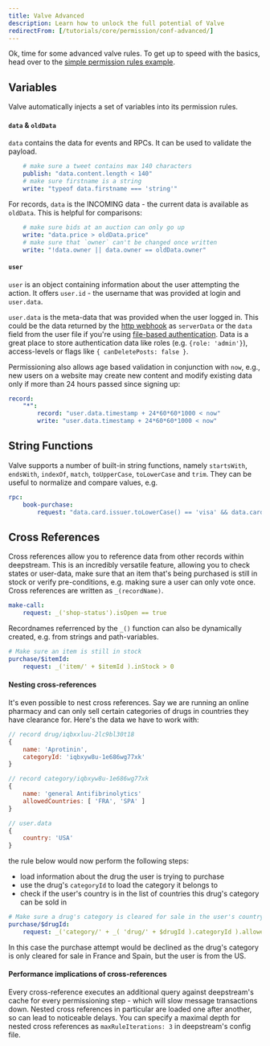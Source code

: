 ```yaml
---
title: Valve Advanced
description: Learn how to unlock the full potential of Valve
redirectFrom: [/tutorials/core/permission/conf-advanced/]
---
```


Ok, time for some advanced valve rules. To get up to speed with the basics, head over to the [simple permission rules example](/tutorials/core/permission/conf-simple/).

## Variables
Valve automatically injects a set of variables into its permission rules.

#### `data` & `oldData`
`data` contains the data for events and RPCs. It can be used to validate the payload.

```yaml
    # make sure a tweet contains max 140 characters
    publish: "data.content.length < 140"
    # make sure firstname is a string
    write: "typeof data.firstname === 'string'"
```

For records, `data` is the INCOMING data - the current data is available as `oldData`. This is helpful for comparisons:

```yaml
    # make sure bids at an auction can only go up
    write: "data.price > oldData.price"
    # make sure that `owner` can't be changed once written
    write: "!data.owner || data.owner == oldData.owner"
```

#### `user`
`user` is an object containing information about the user attempting the action. It offers `user.id` - the username that was provided at login and `user.data`.

`user.data` is the meta-data that was provided when the user logged in. This could be the data returned by the [http webhook](/tutorials/core/auth/http-webhook/) as `serverData` or the `data` field from the user file if you're using [file-based authentication](/tutorials/core/auth-file/). Data is a great place to store authentication data like roles (e.g. `{role: 'admin'}`), access-levels or flags like `{ canDeletePosts: false }`.

Permissioning also allows age based validation in conjunction with `now`, e.g.,
new users on a website may create new content and modify existing data only if
more than 24 hours passed since signing up:
```yaml
record:
    "*":
        record: "user.data.timestamp + 24*60*60*1000 < now"
        write: "user.data.timestamp + 24*60*60*1000 < now"
```

## String Functions
Valve supports a number of built-in string functions, namely `startsWith`, `endsWith`, `indexOf`, `match`, `toUpperCase`, `toLowerCase` and `trim`. They can be useful to normalize and compare values, e.g.

```yaml
rpc:
    book-purchase:
        request: "data.card.issuer.toLowerCase() == 'visa' && data.card.number.match(/^4[0-9]{12}(?:[0-9]{3})?$/)"
```

## Cross References
Cross references allow you to reference data from other records within deepstream. This is an incredibly versatile feature, allowing you to check states or user-data, make sure that an item that's being purchased is still in stock or verify pre-conditions, e.g. making sure a user can only vote once. Cross references are written as `_(recordName)`.

```yaml
make-call:
    request: _('shop-status').isOpen == true
```

Recordnames referrenced by the `_()` function can also be dynamically created, e.g. from strings and path-variables.

```yaml
# Make sure an item is still in stock
purchase/$itemId:
    request: _('item/' + $itemId ).inStock > 0
```

#### Nesting cross-references
It's even possible to nest cross references. Say we are running an online pharmacy and can only sell certain categories of drugs in countries they have clearance for. Here's the data we have to work with:

```javascript
// record drug/iqbxxluu-2lc9bl30t18
{
    name: 'Aprotinin',
    categoryId: 'iqbxyw8u-1e686wg77xk'
}

// record category/iqbxyw8u-1e686wg77xk
{
    name: 'general Antifibrinolytics'
    allowedCountries: [ 'FRA', 'SPA' ]
}

// user.data
{
    country: 'USA'
}
```

the rule below would now perform the following steps:

- load information about the drug the user is trying to purchase
- use the drug's `categoryId` to load the category it belongs to
- check if the user's country is in the list of countries this drug's category can be sold in

```yaml
# Make sure a drug's category is cleared for sale in the user's country
purchase/$drugId:
    request: _('category/' + _( 'drug/' + $drugId ).categoryId ).allowedCountries.indexOf( user.data.country ) > -1
```

In this case the purchase attempt would be declined as the drug's category is only cleared for sale in France and Spain, but the user is from the US.

#### Performance implications of cross-references
Every cross-reference executes an additional query against deepstream's cache for every permissioning step - which will slow message transactions down. Nested cross references in particular are loaded one after another, so can lead to noticeable delays. You can specify a maximal depth for nested cross references as `maxRuleIterations: 3` in deepstream's config file.
